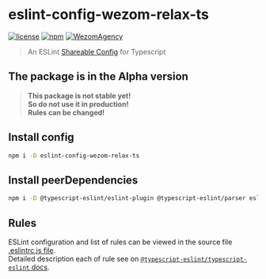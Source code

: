 # eslint-config-wezom-relax-ts

[![license](https://img.shields.io/badge/License-MIT-blue.svg)](https://github.com/WezomAgency/eslint-config-wezom-relax-ts/blob/master/LICENSE)
[![npm](https://img.shields.io/badge/npm-install-orange.svg)](https://www.npmjs.com/package/eslint-config-wezom-relax-ts)
[![WezomAgency](https://img.shields.io/badge/wezom-agency-red.svg)](https://github.com/WezomAgency)


> An ESLint [Shareable Config](http://eslint.org/docs/developer-guide/shareable-configs) for Typescript

## The package is in the Alpha version

> __This package is not stable yet!__  
> __So do not use it in production!__  
> __Rules can be changed!__

## Install config

```bash
npm i -D eslint-config-wezom-relax-ts
```

## Install peerDependencies

```bash
npm i -D @typescript-eslint/eslint-plugin @typescript-eslint/parser eslint-plugin-flowtype eslint-plugin-import
```

## Rules

ESLint configuration and list of rules can be viewed in the source file [.eslintrc.js file](https://github.com/WezomAgency/eslint-config-wezom-relax-ts/blob/master/.eslintrc.js).  
Detailed description each of rule see on [`@typescript-eslint/typescript-eslint` docs](https://github.com/typescript-eslint/typescript-eslint/tree/master/packages/eslint-plugin/docs).

